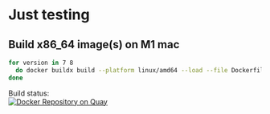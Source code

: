 # Just testing


## Build x86_64 image(s) on M1 mac
```bash
for version in 7 8
  do docker buildx build --platform linux/amd64 --load --file Dockerfile_CentOS${version} --tag centos_xinetd_cmk:${version} .
done
```


Build status:  
[![Docker Repository on Quay](https://quay.io/repository/lcasper/centos7_xinetd_cmk/status "Docker Repository on Quay")](https://quay.io/repository/lcasper/centos7_xinetd_cmk)
